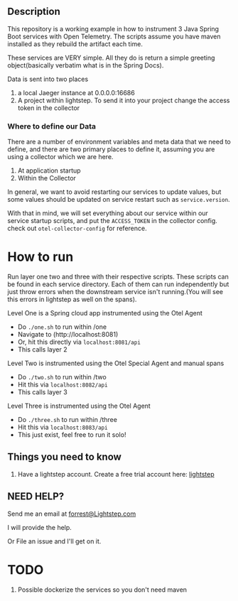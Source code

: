 ## Description
This repository is a working example in how to instrument 3 Java Spring Boot services with Open Telemetry. The scripts assume you have maven installed as they rebuild the artifact each time. 

These services are VERY simple. All they do is return a simple greeting object(basically verbatim what is in the Spring Docs).

Data is sent into two places
1) a local Jaeger instance at 0.0.0.0:16686
2) A project within lightstep. To send it into your project change the access token in the collector

### Where to define our Data
There are a number of environment variables and meta data that we need to define, and there are two primary places to define it, assuming you are using a collector which we are here.
1) At application startup
2) Within the Collector

In general, we want to avoid restarting our services to update values, but some values should be updated on service restart such as `service.version`.

With that in mind, we will set everything about our service within our service startup scripts, and put the `ACCESS_TOKEN` in the collector config. check out `otel-collector-config` for reference.

# How to run
Run layer one two and three with their respective scripts. These scripts can be found in each service directory. Each of them can run independently but just throw errors when the downstream service isn't running.(You will see this errors in lightstep as well on the spans).

Level One is a Spring cloud app instrumented using the Otel Agent
* Do `./one.sh` to run within /one
* Navigate to (http://localhost:8081)
* Or, hit this directly via `localhost:8081/api`
* This calls layer 2 

Level Two is instrumented using the Otel Special Agent and manual spans
* Do `./two.sh` to run within /two
*  Hit this via `localhost:8082/api`
*  This calls layer 3 

Level Three is instrumented using the Otel Agent
* Do `./three.sh` to run within /three
* Hit this via `localhost:8083/api`
* This just exist, feel free to run it solo!

## Things you need to know
1) Have a lightstep account. Create a free trial account here: [lightstep](https://go.lightstep.com/trial)


## NEED HELP?
Send me an email at forrest@Lightstep.com

I will provide the help.

Or File an issue and I'll get on it.

# TODO
1) Possible dockerize the services so you don't need maven







